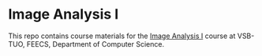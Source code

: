 # Image Analysis I

This repo contains course materials for the [Image Analysis I](http://mrl.cs.vsb.cz/people/gaura/ano_course.html) course at VSB-TUO, FEECS, Department of Computer Science.
